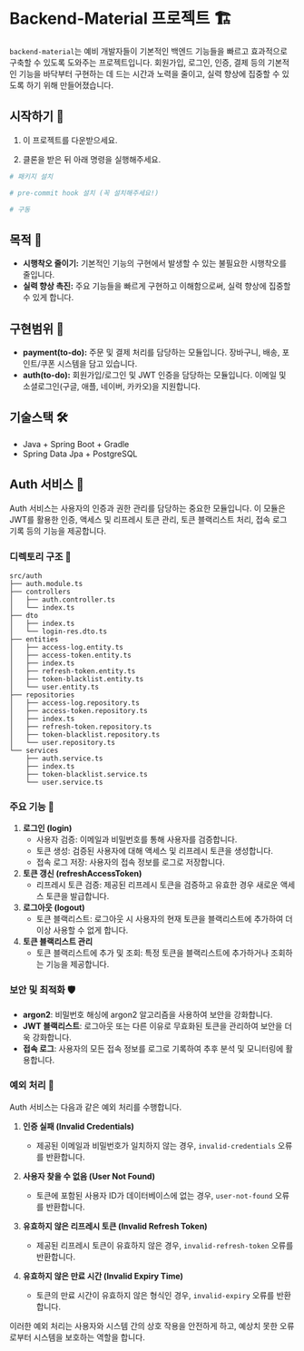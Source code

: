 # Backend-Material 프로젝트 🏗️

`backend-material`는 예비 개발자들이 기본적인 백엔드 기능들을 빠르고 효과적으로 구축할 수 있도록 도와주는 프로젝트입니다. 회원가입, 로그인, 인증, 결제 등의 기본적인 기능을 바닥부터 구현하는 데 드는 시간과 노력을 줄이고, 실력 향상에 집중할 수 있도록 하기 위해 만들어졌습니다.

## 시작하기 🏁

1. 이 프로젝트를 다운받으세요.

2. 클론을 받은 뒤 아래 명령을 실행해주세요.
```bash
# 패키지 설치

# pre-commit hook 설치 (꼭 설치해주세요!)

# 구동
```

## 목적 🎯

- **시행착오 줄이기:** 기본적인 기능의 구현에서 발생할 수 있는 불필요한 시행착오를 줄입니다.
- **실력 향상 촉진:** 주요 기능들을 빠르게 구현하고 이해함으로써, 실력 향상에 집중할 수 있게 합니다.

## 구현범위 🚀

- **payment(to-do):** 주문 및 결제 처리를 담당하는 모듈입니다. 장바구니, 배송, 포인트/쿠폰 시스템을 담고 있습니다.
- **auth(to-do):** 회원가입/로그인 및 JWT 인증을 담당하는 모듈입니다. 이메일 및 소셜로그인(구글, 애플, 네이버, 카카오)을 지원합니다.

## 기술스택 🛠️

- Java + Spring Boot + Gradle
- Spring Data Jpa + PostgreSQL


## Auth 서비스 🔐

Auth 서비스는 사용자의 인증과 권한 관리를 담당하는 중요한 모듈입니다. 이 모듈은 JWT를 활용한 인증, 액세스 및 리프레시 토큰 관리, 토큰 블랙리스트 처리, 접속 로그 기록 등의 기능을 제공합니다.

### 디렉토리 구조 📂

```plaintext
src/auth
├── auth.module.ts
├── controllers
│   ├── auth.controller.ts
│   └── index.ts
├── dto
│   ├── index.ts
│   └── login-res.dto.ts
├── entities
│   ├── access-log.entity.ts
│   ├── access-token.entity.ts
│   ├── index.ts
│   ├── refresh-token.entity.ts
│   ├── token-blacklist.entity.ts
│   └── user.entity.ts
├── repositories
│   ├── access-log.repository.ts
│   ├── access-token.repository.ts
│   ├── index.ts
│   ├── refresh-token.repository.ts
│   ├── token-blacklist.repository.ts
│   └── user.repository.ts
└── services
    ├── auth.service.ts
    ├── index.ts
    ├── token-blacklist.service.ts
    └── user.service.ts
```

### 주요 기능 🚀
1. **로그인 (login)**
   - 사용자 검증: 이메일과 비밀번호를 통해 사용자를 검증합니다. 
   - 토큰 생성: 검증된 사용자에 대해 액세스 및 리프레시 토큰을 생성합니다. 
   - 접속 로그 저장: 사용자의 접속 정보를 로그로 저장합니다.
2. **토큰 갱신 (refreshAccessToken)**
   - 리프레시 토큰 검증: 제공된 리프레시 토큰을 검증하고 유효한 경우 새로운 액세스 토큰을 발급합니다.
3. **로그아웃 (logout)**
   - 토큰 블랙리스트: 로그아웃 시 사용자의 현재 토큰을 블랙리스트에 추가하여 더 이상 사용할 수 없게 합니다. 
4. **토큰 블랙리스트 관리**
   - 토큰 블랙리스트에 추가 및 조회: 특정 토큰을 블랙리스트에 추가하거나 조회하는 기능을 제공합니다.

### 보안 및 최적화 🛡️
- **argon2**: 비밀번호 해싱에 argon2 알고리즘을 사용하여 보안을 강화합니다.
- **JWT 블랙리스트**: 로그아웃 또는 다른 이유로 무효화된 토큰을 관리하여 보안을 더욱 강화합니다.
- **접속 로그**: 사용자의 모든 접속 정보를 로그로 기록하여 추후 분석 및 모니터링에 활용합니다.

### 예외 처리 🚧

Auth 서비스는 다음과 같은 예외 처리를 수행합니다.

1. **인증 실패 (Invalid Credentials)**
   - 제공된 이메일과 비밀번호가 일치하지 않는 경우, `invalid-credentials` 오류를 반환합니다.

2. **사용자 찾을 수 없음 (User Not Found)**
   - 토큰에 포함된 사용자 ID가 데이터베이스에 없는 경우, `user-not-found` 오류를 반환합니다.

3. **유효하지 않은 리프레시 토큰 (Invalid Refresh Token)**
   - 제공된 리프레시 토큰이 유효하지 않은 경우, `invalid-refresh-token` 오류를 반환합니다.

4. **유효하지 않은 만료 시간 (Invalid Expiry Time)**
   - 토큰의 만료 시간이 유효하지 않은 형식인 경우, `invalid-expiry` 오류를 반환합니다.

이러한 예외 처리는 사용자와 시스템 간의 상호 작용을 안전하게 하고, 예상치 못한 오류로부터 시스템을 보호하는 역할을 합니다.